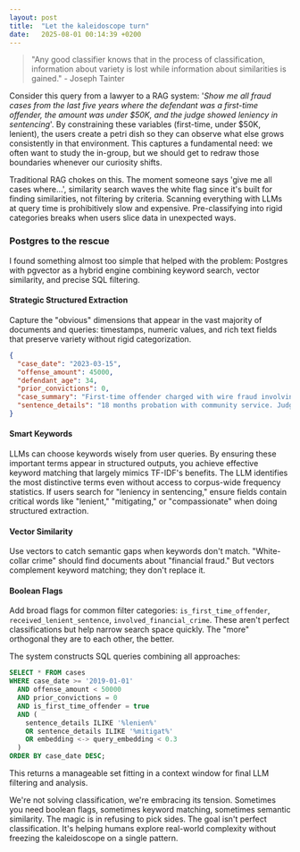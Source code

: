 ```yaml
---
layout: post
title:  "Let the kaleidoscope turn"
date:   2025-08-01 00:14:39 +0200
---
```


> "Any good classifier knows that in the process of classification, information about variety is lost while information about similarities is gained." - Joseph Tainter

Consider this query from a lawyer to a RAG system: '_Show me all fraud cases from the last five years where the defendant was a first-time offender, the amount was under $50K, and the judge showed leniency in sentencing_'. By constraining these variables (first-time, under $50K, lenient), the users create a petri dish so they can observe what else grows consistently in that environment. This captures a fundamental need: we often want to study the in-group, but we should get to redraw those boundaries whenever our curiosity shifts.

Traditional RAG chokes on this. The moment someone says 'give me all cases where...', similarity search waves the white flag since it's built for finding similarities, not filtering by criteria. Scanning everything with LLMs at query time is prohibitively slow and expensive. Pre-classifying into rigid categories breaks when users slice data in unexpected ways.

### Postgres to the rescue

I found something almost too simple that helped with the problem: Postgres with pgvector as a hybrid engine combining keyword search, vector similarity, and precise SQL filtering.

#### Strategic Structured Extraction

Capture the "obvious" dimensions that appear in the vast majority of documents and queries: timestamps, numeric values, and rich text fields that preserve variety without rigid categorization.

```json
{
  "case_date": "2023-03-15",
  "offense_amount": 45000,
  "defendant_age": 34,
  "prior_convictions": 0,
  "case_summary": "First-time offender charged with wire fraud involving false invoices to small businesses. Defendant showed genuine remorse and made partial restitution before trial.",
  "sentence_details": "18 months probation with community service. Judge cited defendant's cooperation and lack of criminal history as mitigating factors."
}
```

#### Smart Keywords

LLMs can choose keywords wisely from user queries. By ensuring these important terms appear in structured outputs, you achieve effective keyword matching that largely mimics TF-IDF's benefits. The LLM identifies the most distinctive terms even without access to corpus-wide frequency statistics. If users search for "leniency in sentencing," ensure fields contain critical words like "lenient," "mitigating," or "compassionate" when doing structured extraction.

#### Vector Similarity

Use vectors to catch semantic gaps when keywords don't match. "White-collar crime" should find documents about "financial fraud." But vectors complement keyword matching; they don't replace it.

#### Boolean Flags

Add broad flags for common filter categories: `is_first_time_offender`, `received_lenient_sentence`, `involved_financial_crime`. These aren't perfect classifications but help narrow search space quickly. The "more" orthogonal they are to each other, the better.

The system constructs SQL queries combining all approaches:

```sql
SELECT * FROM cases 
WHERE case_date >= '2019-01-01' 
  AND offense_amount < 50000
  AND prior_convictions = 0
  AND is_first_time_offender = true
  AND (
    sentence_details ILIKE '%lenien%' 
    OR sentence_details ILIKE '%mitigat%'
    OR embedding <-> query_embedding < 0.3
  )
ORDER BY case_date DESC;
```

This returns a manageable set fitting in a context window for final LLM filtering and analysis.

We're not solving classification, we're embracing its tension. Sometimes you need boolean flags, sometimes keyword matching, sometimes semantic similarity. The magic is in refusing to pick sides. The goal isn't perfect classification. It's helping humans explore real-world complexity without freezing the kaleidoscope on a single pattern.
